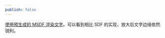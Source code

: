 ```yaml
---
publish: false
---
```


[使用预生成的 MSDF 渲染文字](/zh/guide/lesson-015#msdf)。可以看到相比 SDF 的实现，放大后文字边缘依然锐利。

<script setup>
import MSDFText from '../../components/MSDFText.vue'
</script>

<MSDFText />
